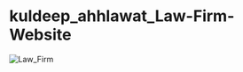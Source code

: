 # kuldeep_ahhlawat_Law-Firm-Website

![Law_Firm](https://github.com/imkuldeepahlawat/kuldeep_ahhlawat_Law-Firm-Website/assets/84150035/179027c0-f7b1-49af-9bfb-fb13fde6e804)
